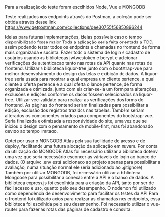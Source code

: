 Para a realização do teste foram escolhidos Node, Vue e MONGODB


Teste realizados nos endpoints através do Postman, a coleção pode ser obtida através desse link https://www.getpostman.com/collections/dee30755f56850896244


Ideias para futuras implementações, ideias possíveis caso o tempo disponibilizado fosse maior Toda a aplicação seria feita orientada a TDD, assim podendo testar todos os endpoints e chamadas no frontend de forma mais organizada e sucinta. Fazer todo o sistema de login e cadastro de usuários usando as bibliotecas jwtwebtoken e bcrypt e adicionar verificações de autenticacao tanto nas rotas da API quanto nas rotas de frontend. Utilizar a biblioteca liquor-tree junto com o bootstrap-vue para melhor desenvolvimento do design das telas e exibição de dados. A liquor-tree seria usada para mostrar a qual empresa um cliente pertence, a qual cliente a oferta pertence e a qual oferta o lance pertence, de forma organizada e otimizada, junto com ela criar-se-ia um form para alterações, exclusões e edições conforme os dados fossem selecionados na liquor-tree. Utilizar vee-validate para realizar as verificações dos forms do frontend. As páginas do frontend seriam finalizadas para possibilitar a edição, exclusão dos registros trazidos nas tabelas. Também seriam alterados os componentes criados para componentes do bootstrap-vue. Seria finalizada e otimizada a responsividade do site, uma vez que se iniciou o design com o pensamento de mobile-first, mas foi abandonado devido ao tempo limitado.


Optei por usar o MONGODB Atlas pela sua facilidade de acesso e de deploy, facilitando uma futura alocação da aplicação em nuvem. Por conta da utilização do MONGODB Atlas foi necessário utilizar a biblioteca dotenv uma vez que seria necessário esconder as váriaveis de login ao banco de dados. (O arquivo .env está adicionado ao projeto apenas para possibilitar a avaliação, numa situação normal ele seria adicionado ao .gitignore) Também por utilizar MONGODB, foi necessário utilizar a biblioteca Mongoose para possibilitar a conexão entre a API e o banco de dados. A biblioteca express.js foi escolhida para a criação da API, tanto por ser de fácil acesso e uso, quanto pelo seu desempenho. O nodemon foi utilizado como dependência de desenvolvimento para facilitar os testes da API Para o frontend foi utilizado axios para realizar as chamadas nos endpoints, essa biblioteca foi escolhida pelo seu desempenho. Foi necessário utilizar o vue-router para fazer as rotas das páginas de cadastro e consulta.
